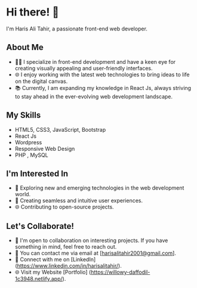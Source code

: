 # Hi there! 👋

I'm Haris Ali Tahir, a passionate front-end web developer.

## About Me

- 👨‍💻 I specialize in front-end development and have a keen eye for creating visually appealing and user-friendly interfaces.
- 🌐 I enjoy working with the latest web technologies to bring ideas to life on the digital canvas.
- 📚 Currently, I am expanding my knowledge in React Js, always striving to stay ahead in the ever-evolving web development landscape.

## My Skills

- HTML5, CSS3, JavaScript, Bootstrap
- React Js
- Wordpress
- Responsive Web Design
- PHP , MySQL

## I'm Interested In

- 🚀 Exploring new and emerging technologies in the web development world.
- 🎨 Creating seamless and intuitive user experiences.
- 🌐 Contributing to open-source projects.

## Let's Collaborate!

- 💬 I'm open to collaboration on interesting projects. If you have something in mind, feel free to reach out.
- 📧 You can contact me via email at [harisalitahir2001@gmail.com].
- 📱 Connect with me on [LinkedIn] (https://www.linkedin.com/in/harisalitahir/).
- 🌐 Visit my Website [Portfolio] (https://willowy-daffodil-1c3948.netlify.app/).

